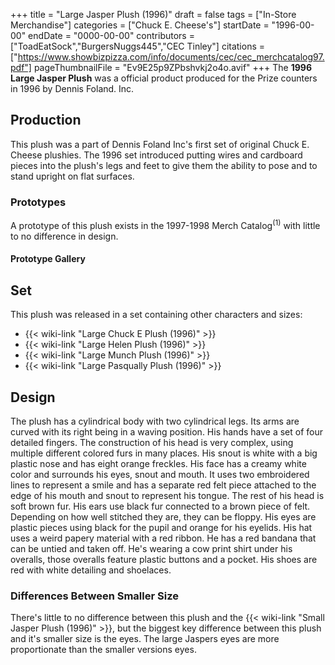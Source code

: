 +++
title = "Large Jasper Plush (1996)"
draft = false
tags = ["In-Store Merchandise"]
categories = ["Chuck E. Cheese's"]
startDate = "1996-00-00"
endDate = "0000-00-00"
contributors = ["ToadEatSock","BurgersNuggs445","CEC Tinley"]
citations = ["https://www.showbizpizza.com/info/documents/cec/cec_merchcatalog97.pdf"]
pageThumbnailFile = "Ev9E25p9ZPbshvkj2o4o.avif"
+++
The **1996 Large Jasper Plush** was a official product produced for the Prize counters in 1996 by Dennis Foland. Inc.

## Production

This plush was a part of Dennis Foland Inc's first set of original Chuck E. Cheese plushies.
The 1996 set introduced putting wires and cardboard pieces into the plush's legs and feet to give them the ability to pose and to stand upright on flat surfaces.

### Prototypes

A prototype of this plush exists in the 1997-1998 Merch Catalog<sup>(1)</sup> with little to no difference in design.

#### Prototype Gallery

## Set

This plush was released in a set containing other characters and sizes:

- {{< wiki-link "Large Chuck E Plush (1996)" >}}
- {{< wiki-link "Large Helen Plush (1996)" >}}
- {{< wiki-link "Large Munch Plush (1996)" >}}
- {{< wiki-link "Large Pasqually Plush (1996)" >}}

## Design

The plush has a cylindrical body with two cylindrical legs. Its arms are curved with its right being in a waving position. His hands have a set of four detailed fingers. The construction of his head is very complex, using multiple different colored furs in many places. His snout is white with a big plastic nose and has eight orange freckles. His face has a creamy white color and surrounds his eyes, snout and mouth. It uses two embroidered lines to represent a smile and has a separate red felt piece attached to the edge of his mouth and snout to represent his tongue. The rest of his head is soft brown fur. His ears use black fur connected to a brown piece of felt. Depending on how well stitched they are, they can be floppy. His eyes are plastic pieces using black for the pupil and orange for his eyelids.
His hat uses a weird papery material with a red ribbon. He has a red bandana that can be untied and taken off. He's wearing a cow print shirt under his overalls, those overalls feature plastic buttons and a pocket. His shoes are red with white detailing and shoelaces.

### Differences Between Smaller Size

There's little to no difference between this plush and the {{< wiki-link "Small Jasper Plush (1996)" >}}, but the biggest key difference between this plush and it's smaller size is the eyes. The large Jaspers eyes are more proportionate than the smaller versions eyes.
